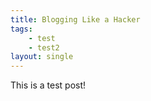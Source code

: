 ```yaml
---
title: Blogging Like a Hacker
tags:
    - test
    - test2
layout: single
---
```

This is a test post!